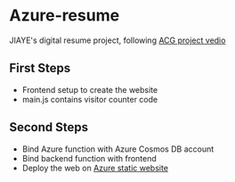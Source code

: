 # Azure-resume
JIAYE's digital resume project, following [ACG project vedio](https://www.youtube.com/watch?v=ieYrBWmkfno)

## First Steps

- Frontend setup to create the website
- main.js contains visitor counter code

## Second Steps
- Bind Azure function with Azure Cosmos DB account
- Bind backend function with frontend
- Deploy the web on [Azure static website](https://azureresumeacg0.z6.web.core.windows.net)
